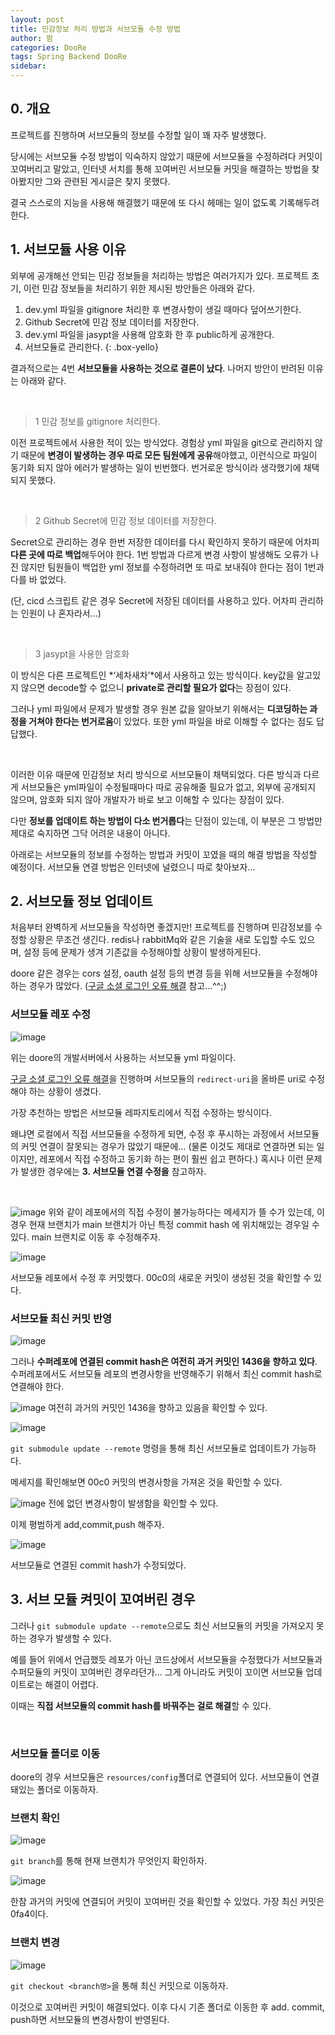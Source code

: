 ```yaml
---
layout: post
title: 민감정보 처리 방법과 서브모듈 수정 방법
author: 팜
categories: DooRe
tags: Spring Backend DooRe
sidebar:
---
```


## 0. 개요

프로젝트를 진행하며 서브모듈의 정보를 수정할 일이 꽤 자주 발생했다.

당시에는 서브모듈 수정 방법이 익숙하지 않았기 때문에 서브모듈을 수정하려다 커밋이 꼬여버리고 말았고, 인터넷 서치를 통해 꼬여버린 서브모듈 커밋을 해결하는 방법을 찾아봤지만 그와 관련된 게시글은 찾지 못했다.

결국 스스로의 지능을  사용해 해결했기 때문에 또 다시 헤매는 일이 없도록 기록해두려 한다.

## 1. 서브모듈 사용 이유

외부에 공개해선 안되는 민감 정보들을 처리하는 방법은 여러가지가 있다. 프로젝트 초기, 이런 민감 정보들을 처리하기 위한 제시된 방안들은 아래와 같다.

1. dev.yml 파일을 gitignore 처리한 후 변경사항이 생길 때마다 덮어쓰기한다.
2. Github Secret에 민감 정보 데이터를 저장한다.
3. dev.yml 파일을 jasypt을 사용해 암호화 한 후 public하게 공개한다.
4. 서브모듈로 관리한다.
{: .box-yello}

결과적으로는 4번 **서브모듈을 사용하는 것으로 결론이 났다**. 나머지 방안이 반려된 이유는 아래와 같다.

<br>

> 1  민감 정보를 gitignore 처리한다.

이전 프로젝트에서 사용한 적이 있는 방식었다. 
경험상 yml 파일을 git으로 관리하지 않기 때문에 **변경이 발생하는 경우 따로 모든 팀원에게 공유**해야했고, 이런식으로 파일이 동기화 되지 않아 에러가 발생하는 일이 빈번했다. 번거로운 방식이라 생각했기에 채택되지 못했다.

<br>

> 2  Github Secret에 민감 정보 데이터를 저장한다.

Secret으로 관리하는 경우 한번 저장한 데이터를 다시 확인하지 못하기 때문에 어차피 **다른 곳에 따로 백업**해두어야 한다. 1번 방법과 다르게 변경 사항이 발생해도 오류가 나진 않지만 팀원들이 백업한 yml 정보를 수정하려면 또 따로 보내줘야 한다는 점이 1번과 다를 바 없었다.

(단, cicd 스크립트 같은 경우 Secret에 저장된 데이터를 사용하고 있다. 어차피 관리하는 인원이 나 혼자라서…) 

<br>

> 3  jasypt을 사용한 암호화

이 방식은 다른 프로젝트인 *‘세차새차’*에서 사용하고 있는 방식이다. key값을 알고있지 않으면 decode할 수 없으니 **private로 관리할 필요가 없다**는 장점이 있다.

그러나 yml 파일에서 문제가 발생할 경우 원본 값을 알아보기 위해서는 **디코딩하는 과정을 거쳐야 한다는 번거로움**이 있었다. 또한 yml 파일을 바로 이해할 수 없다는 점도 답답했다.


<br>


이러한 이유 때문에 민감정보 처리 방식으로 서브모듈이 채택되었다. 다른 방식과 다르게 서브모듈은 yml파일이 수정될때마다 따로 공유해줄 필요가 없고, 외부에 공개되지 않으며, 암호화 되지 않아 개발자가 바로 보고 이해할 수 있다는 장점이 있다.



다만 **정보를 업데이트 하는 방법이 다소 번거롭다**는 단점이 있는데, 이 부분은 그 방법만 제대로 숙지하면 그닥 어려운 내용이 아니다. 

아래로는 서브모듈의 정보를 수정하는 방법과 커밋이 꼬였을 때의 해결 방법을 작성할 예정이다. 서브모듈 연결 방법은 인터넷에 널렸으니 따로 찾아보자...

## 2. 서브모듈 정보 업데이트

처음부터 완벽하게 서브모듈을 작성하면 좋겠지만! 프로젝트를 진행하며 민감정보를 수정할 상황은 무조건 생긴다. redis나 rabbitMq와 같은 기술을 새로 도입할 수도 있으며, 설정 등에 문제가 생겨 기존값을 수정해야할 상황이 발생하게된다.

doore 같은 경우는 cors 설정, oauth 설정 등의 변경 등을 위해 서브모듈을 수정해야 하는 경우가 많았다. ([구글 소셜 로그인 오류 해결](https://lcqff.github.io/doore/2024/07/11/google-login.html) 참고…^^;)

### 서브모듈 레포 수정

![image](https://github.com/user-attachments/assets/927be737-bea5-4820-b24d-2ba40e5e661e)

위는 doore의 개발서버에서 사용하는 서브모듈 yml 파일이다.

[구글 소셜 로그인 오류 해결](https://lcqff.github.io/doore/2024/07/11/google-login.html)을 진행하며 서브모듈의 `redirect-uri`을 올바른 uri로 수정해야 하는 상황이 생겼다.

가장 추천하는 방법은 <blue>서브모듈 레파지토리에서 직접 수정</blue>하는 방식이다. 

왜냐면 로컬에서 직접 서브모듈을 수정하게 되면, 수정 후 푸시하는 과정에서 서브모듈의 커밋 연결이 잘못되는 경우가 많았기 때문에…  (물론 이것도 제대로 연결하면 되는 일이지만, 레포에서 직접 수정하고 동기화 하는 편이 훨씬 쉽고 편하다.) 혹시나 이런 문제가 발생한 경우에는 **3. 서브모듈 연결 수정을** 참고하자.

<br>

![image](https://github.com/user-attachments/assets/ffbf41ff-af05-4d88-9b0c-884f36ab44e1)
위와 같이 레포에서의 직접 수정이 불가능하다는 메세지가 뜰 수가 있는데, 이 경우 현재 브랜치가 main 브랜치가 아닌 특정 commit hash 에 위치해있는 경우일 수 있다. main 브랜치로 이동 후 수정해주자.

![image](https://github.com/user-attachments/assets/0002d5f8-17f0-4ad6-bd4a-9b790e49c67e)

서브모듈 레포에서 수정 후 커밋했다. 00c0의 새로운 커밋이 생성된 것을 확인할 수 있다.

### 서브모듈 최신 커밋 반영

![image](https://github.com/user-attachments/assets/4effda70-72b6-43cf-bc38-21f22900d7ee)

그러나 **수퍼레포에 연결된 commit hash은 여전히 과거 커밋인 1436을 향하고 있다**. 수퍼레포에서도 서브모듈 레포의 변경사항을 반영해주기 위해서 최신 commit hash로  연결해야 한다.

![image](https://github.com/user-attachments/assets/8c2fcc52-b9fd-46de-8192-c72556f08e92)
<cap>여전히 과거의 커밋인 1436을 향하고 있음을 확인할 수 있다.</cap><br>

![image](https://github.com/user-attachments/assets/c69348ac-4788-4419-9223-a3908020709d)

`git submodule update --remote` 명령을 통해 최신 서브모듈로 업데이트가 가능하다.

메세지를 확인해보면 00c0 커밋의 변경사항을 가져온 것을 확인할 수 있다.

![image](https://github.com/user-attachments/assets/29d9efe0-1caf-4a94-86b7-367b07319915)
<cap>전에 없던 변경사항이 발생함을 확인할 수 있다.</cap><br>

이제 평범하게 add,commit,push 해주자.

![image](https://github.com/user-attachments/assets/55c7496b-cf20-40dd-b656-19f22c76f86e)

서브모듈로 연결된 commit hash가 수정되었다.

## 3. 서브 모듈 켜밋이 꼬여버린 경우

그러나 `git submodule update --remote`으로도 최신 서브모듈의 커밋을 가져오지 못하는 경우가 발생할 수 있다.

예를 들어 위에서 언급했듯 레포가 아닌 코드상에서 서브모듈을 수정했다가 서브모듈과 수퍼모듈의 커밋이 꼬여버린 경우라던가… 그게 아니라도 커밋이 꼬이면 서브모듈 업데이트로는 해결이 어렵다. 

이때는 **직접 서브모듈의 commit hash를 바꿔주는 걸로 해결**할 수 있다.

<br>

### 서브모듈 폴더로 이동

doore의 경우 서브모듈은 `resources/config`폴더로 연결되어 있다. 서브모듈이 연결돼있는 폴더로 이동하자.

### 브랜치 확인
![image](https://github.com/user-attachments/assets/207c8349-79a7-41ba-92cb-07a81a47796c)

`git branch`를 통해 현재 브랜치가 무엇인지 확인하자. 

![image](https://github.com/user-attachments/assets/a1939040-2e01-4074-a0b0-f3a5bc47667c)

한참 과거의 커밋에 연결되어 커밋이 꼬여버린 것을 확인할 수 있었다. 가장 최신 커밋은 0fa4이다. 

### 브랜치 변경


![image](https://github.com/user-attachments/assets/07a05605-7573-42f1-9eb5-bd056ae52780)

`git checkout <branch명>`을 통해 최신 커밋으로 이동하자. 

이것으로 꼬여버린 커밋이 해결되었다.
이후 다시 기존 폴더로 이동한 후 add. commit, push하면 서브모듈의 변경사항이 반영된다. 